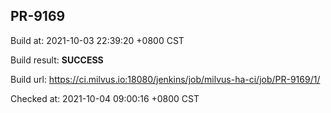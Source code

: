 <h2><a name="pr-9169" class="anchor" href="#pr-9169" rel="nofollow" aria-hidden="true"><span class="octicon octicon-link"></span></a>PR-9169</h2>

<p>Build at: 2021-10-03 22:39:20 +0800 CST</p>

<p>Build result: <strong>SUCCESS</strong></p>

<p>Build url: <a href="https://ci.milvus.io:18080/jenkins/job/milvus-ha-ci/job/PR-9169/1/" rel="nofollow">https://ci.milvus.io:18080/jenkins/job/milvus-ha-ci/job/PR-9169/1/</a></p>

<p>Checked at: 2021-10-04 09:00:16 +0800 CST</p>
